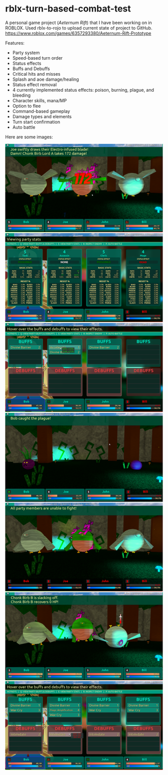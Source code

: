 # rblx-turn-based-combat-test
A personal game project (_Aeternum Rift_) that I have been working on in ROBLOX. Used rblx-to-rojo to upload current state of project to GitHub.
https://www.roblox.com/games/6357293380/Aeternum-Rift-Prototype

Features:
- Party system
- Speed-based turn order
- Status effects
- Buffs and Debuffs
- Critical hits and misses
- Splash and aoe damage/healing
- Status effect removal
- 4 currently implemented status effects: poison, burning, plague, and bleeding
- Character skills, mana/MP
- Option to flee
- Command-based gameplay
- Damage types and elements
- Turn start confirmation
- Auto battle

Here are some images:

![Alt text](/img1.png?raw=true "Title")
![Alt text](/img2.png?raw=true "Title")
![Alt text](/img3.png?raw=true "Title")
![Alt text](/img4.png?raw=true "Title")
![Alt text](/img5.png?raw=true "Title")
![Alt text](/img6.png?raw=true "Title")
![Alt text](/img7.png?raw=true "Title")
